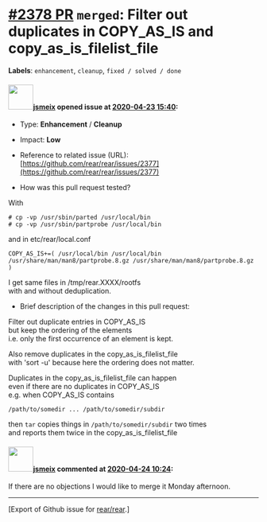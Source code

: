 [\#2378 PR](https://github.com/rear/rear/pull/2378) `merged`: Filter out duplicates in COPY\_AS\_IS and copy\_as\_is\_filelist\_file
====================================================================================================================================

**Labels**: `enhancement`, `cleanup`, `fixed / solved / done`

#### <img src="https://avatars.githubusercontent.com/u/1788608?u=925fc54e2ce01551392622446ece427f51e2f0ce&v=4" width="50">[jsmeix](https://github.com/jsmeix) opened issue at [2020-04-23 15:40](https://github.com/rear/rear/pull/2378):

-   Type: **Enhancement** / **Cleanup**

-   Impact: **Low**

-   Reference to related issue (URL):  
    [https://github.com/rear/rear/issues/2377](https://github.com/rear/rear/issues/2377)

-   How was this pull request tested?

With

    # cp -vp /usr/sbin/parted /usr/local/bin
    # cp -vp /usr/sbin/partprobe /usr/local/bin

and in etc/rear/local.conf

    COPY_AS_IS+=( /usr/local/bin /usr/local/bin /usr/share/man/man8/partprobe.8.gz /usr/share/man/man8/partprobe.8.gz )

I get same files in /tmp/rear.XXXX/rootfs  
with and without deduplication.

-   Brief description of the changes in this pull request:

Filter out duplicate entries in COPY\_AS\_IS  
but keep the ordering of the elements  
i.e. only the first occurrence of an element is kept.

Also remove duplicates in the copy\_as\_is\_filelist\_file  
with 'sort -u' because here the ordering does not matter.

Duplicates in the copy\_as\_is\_filelist\_file can happen  
even if there are no duplicates in COPY\_AS\_IS  
e.g. when COPY\_AS\_IS contains

    /path/to/somedir ... /path/to/somedir/subdir

then `tar` copies things in `/path/to/somedir/subdir` two times  
and reports them twice in the copy\_as\_is\_filelist\_file

#### <img src="https://avatars.githubusercontent.com/u/1788608?u=925fc54e2ce01551392622446ece427f51e2f0ce&v=4" width="50">[jsmeix](https://github.com/jsmeix) commented at [2020-04-24 10:24](https://github.com/rear/rear/pull/2378#issuecomment-618930706):

If there are no objections I would like to merge it Monday afternoon.

------------------------------------------------------------------------

\[Export of Github issue for
[rear/rear](https://github.com/rear/rear).\]

